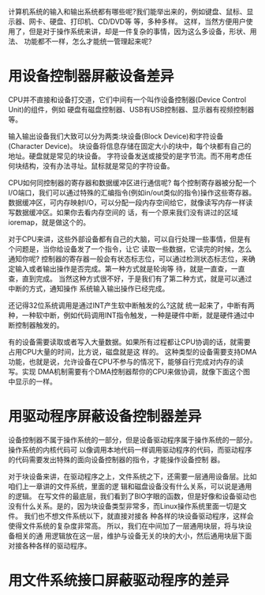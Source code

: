 

计算机系统的输入和输出系统都有哪些呢?我们能举出来的，例如键盘、鼠标、显示器、网卡、硬盘、打印机、CD/DVD等 等，多种多样。
这样，当然方便用户使用了，但是对于操作系统来讲，却是一件复杂的事情，因为这么多设备，形状、用法、 功能都不一样，怎么才能统一管理起来呢?


# 用设备控制器屏蔽设备差异

CPU并不直接和设备打交道，它们中间有一个叫作设备控制器(Device Control Unit)的组件，例如 硬盘有磁盘控制器、USB有USB控制器、显示器有视频控制器等。


输入输出设备我们大致可以分为两类:块设备(Block Device)和字符设备(Character Device)。 块设备将信息存储在固定大小的块中，每个块都有自己的地址。硬盘就是常⻅的块设备。
字符设备发送或接受的是字节流。而不用考虑任何块结构，没有办法寻址。鼠标就是常⻅的字符设备。


CPU如何同控制器的寄存器和数据缓冲区进行通信呢?
每个控制寄存器被分配一个I/O端口，我们可以通过特殊的汇编指令(例如in/out类似的指令)操作这些寄存器。 
数据缓冲区，可内存映射I/O，可以分配一段内存空间给它，就像读写内存一样读写数据缓冲区。如果你去看内存空间的 话，有一个原来我们没有讲过的区域ioremap，就是做这个的。



对于CPU来讲，这些外部设备都有自己的大脑，可以自行处理一些事情，但是有个问题是，当你给设备发了一个指令，让它 读取一些数据，它读完的时候，怎么通知你呢?
控制器的寄存器一般会有状态标志位，可以通过检测状态标志位，来确定输入或者输出操作是否完成。第一种方式就是轮询等 待，就是一直查，一直查，直到完成。
当然这种方式很不好，于是我们有了第二种方式，就是可以通过中断的方式，通知操作 系统输入输出操作已经完成。

还记得32位系统调用是通过INT产生软中断触发的么?这就 统一起来了，中断有两种，一种软中断，例如代码调用INT指令触发，一种是硬件中断，就是硬件通过中断控制器触发的。

有的设备需要读取或者写入大量数据。如果所有过程都让CPU协调的话，就需要占用CPU大量的时间，比方说，磁盘就是这 样的。
这种类型的设备需要支持DMA功能，也就是说，允许设备在CPU不参与的情况下，能够自行完成对内存的读写。实现 DMA机制需要有个DMA控制器帮你的CPU来做协调，就像下面这个图中显示的一样。




# 用驱动程序屏蔽设备控制器差异

设备控制器不属于操作系统的一部分，但是设备驱动程序属于操作系统的一部分。操作系统的内核代码可 以像调用本地代码一样调用驱动程序的代码，而驱动程序的代码需要发出特殊的面向设备控制器的指令，才能操作设备控制 器。

对于块设备来讲，在驱动程序之上，文件系统之下，还需要一层通用设备层。比如咱们上一章讲的文件系统，里面的逻 辑和磁盘设备没有什么关系，可以说是通用的逻辑。
在写文件的最底层，我们看到了BIO字眼的函数，但是好像和设备驱动也 没有什么关系。是的，因为块设备类型非常多，而Linux操作系统里面一切是文件。
我们也不想文件系统以下，就直接对接各 种各样的块设备驱动程序，这样会使得文件系统的复杂度非常高。
所以，我们在中间加了一层通用块层，将与块设备相关的通 用逻辑放在这一层，维护与设备无关的块的大小，然后通用块层下面对接各种各样的驱动程序。



#  用文件系统接口屏蔽驱动程序的差异

















































